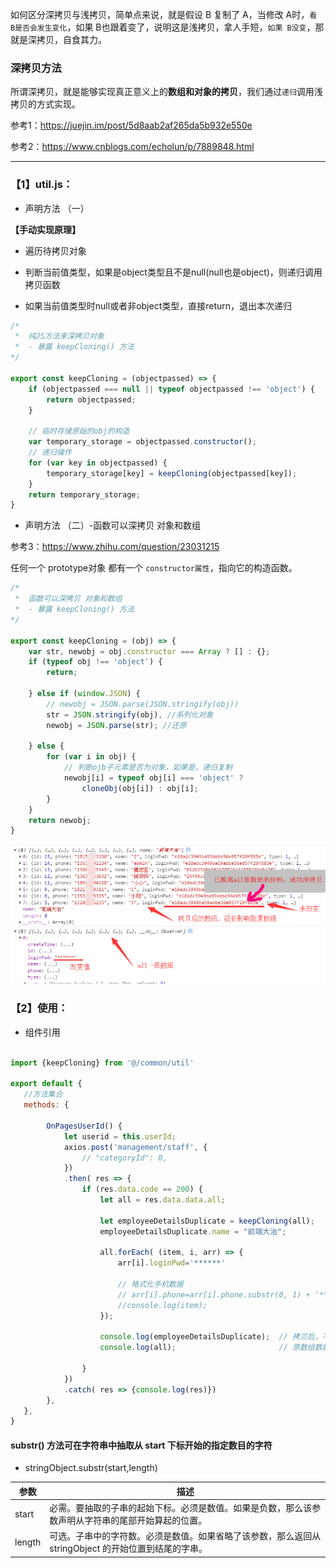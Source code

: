 如何区分深拷贝与浅拷贝，简单点来说，就是假设 B 复制了 A，当修改 A时，`看 B是否会发生变化`，如果 B也跟着变了，说明这是浅拷贝，拿人手短，`如果 B没变`，那就是深拷贝，自食其力。


### 深拷贝方法

所谓深拷贝，就是能够实现真正意义上的**数组和对象的拷贝**，我们通过`递归`调用浅拷贝的方式实现。

参考1：https://juejin.im/post/5d8aab2af265da5b932e550e

参考2：https://www.cnblogs.com/echolun/p/7889848.html

---

### 【1】util.js：

- 声明方法 （一）

**【手动实现原理】**
- 遍历待拷贝对象

- 判断当前值类型，如果是object类型且不是null(null也是object)，则递归调用拷贝函数

- 如果当前值类型时null或者非object类型，直接return，退出本次递归
```js
/*
 *  纯JS方法来深拷贝对象
 *  - 暴露 keepCloning() 方法
*/

export const keepCloning = (objectpassed) => {
    if (objectpassed === null || typeof objectpassed !== 'object') {
        return objectpassed;
    }

    // 临时存储原始的obj的构造
    var temporary_storage = objectpassed.constructor();
    // 递归操作
    for (var key in objectpassed) {
        temporary_storage[key] = keepCloning(objectpassed[key]);
    }
    return temporary_storage;
}
```

- 声明方法 （二）-函数可以深拷贝 对象和数组

参考3：https://www.zhihu.com/question/23031215

任何一个 prototype对象 都有一个 ` constructor属性 `，指向它的构造函数。
```js
/*
 *  函数可以深拷贝 对象和数组
 *  - 暴露 keepCloning() 方法
*/

export const keepCloning = (obj) => {
    var str, newobj = obj.constructor === Array ? [] : {};
    if (typeof obj !== 'object') {
        return;

    } else if (window.JSON) {
        // newobj = JSON.parse(JSON.stringify(obj))
        str = JSON.stringify(obj), //系列化对象
        newobj = JSON.parse(str); //还原

    } else {
        for (var i in obj) {
            // 判断ojb子元素是否为对象，如果是，递归复制
            newobj[i] = typeof obj[i] === 'object' ?
                cloneObj(obj[i]) : obj[i];
        }
    }
    return newobj;
}
```

![JS](https://github.com/leijin0416/0806-Record_sdj.cc_Home/blob/master/%E5%B7%A5%E4%BD%9C%E8%AE%B0%E5%BD%95/JavaScript%E6%95%B0%E7%BB%84/JS%E6%B5%85%E3%80%81%E6%B7%B1%E6%8B%B7%E8%B4%9D/%E6%B7%B1%E6%8B%B7%E8%B4%9D.png) 

### 【2】使用：

- 组件引用
```js

import {keepCloning} from '@/common/util'

export default {
   //方法集合
   methods: {

        OnPagesUserId() {
            let userid = this.userId;
            axios.post('management/staff', {
                // "categoryId": 0,
            })
            .then( res => {
                if (res.data.code == 200) {
                    let all = res.data.data.all;

                    let employeeDetailsDuplicate = keepCloning(all);
                    employeeDetailsDuplicate.name = "前端大治";

                    all.forEach( (item, i, arr) => {
                        arr[i].loginPwd='******'

                        // 格式化手机数据
                        // arr[i].phone=arr[i].phone.substr(0, 1) + '****' + arr[i].phone.substr(5, '');
                        //console.log(item);
                    });

                    console.log(employeeDetailsDuplicate);  // 拷贝后，不受原数组影响
                    console.log(all);                       // 原数组数据有变动

                }
            }) 
            .catch( res => {console.log(res)})
        },
   },
}

```

#### substr() 方法可在字符串中抽取从 start 下标开始的指定数目的字符

- stringObject.substr(start,length)

|参数|描述|
|--|--|
|start | 必需。要抽取的子串的起始下标。必须是数值。如果是负数，那么该参数声明从字符串的尾部开始算起的位置。|
|length | 可选。子串中的字符数。必须是数值。如果省略了该参数，那么返回从 stringObject 的开始位置到结尾的字串。|